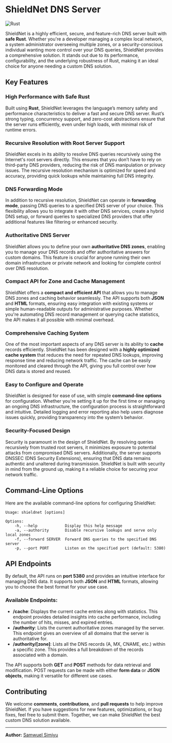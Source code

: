 # ShieldNet DNS Server

![Rust](https://github.com/EmilHernvall/hermes/workflows/Rust/badge.svg)

ShieldNet is a highly efficient, secure, and feature-rich DNS server built with **safe Rust**. Whether you're a developer managing a complex local network, a system administrator overseeing multiple zones, or a security-conscious individual wanting more control over your DNS queries, ShieldNet provides a comprehensive solution. It stands out due to its performance, configurability, and the underlying robustness of Rust, making it an ideal choice for anyone needing a custom DNS solution.

## Key Features

### **High Performance with Safe Rust**
Built using **Rust**, ShieldNet leverages the language’s memory safety and performance characteristics to deliver a fast and secure DNS server. Rust’s strong typing, concurrency support, and zero-cost abstractions ensure that the server runs efficiently, even under high loads, with minimal risk of runtime errors.

### **Recursive Resolution with Root Server Support**
ShieldNet excels in its ability to resolve DNS queries recursively using the Internet's root servers directly. This ensures that you don’t have to rely on third-party DNS providers, reducing the risk of DNS manipulation or privacy issues. The recursive resolution mechanism is optimized for speed and accuracy, providing quick lookups while maintaining full DNS integrity.

### **DNS Forwarding Mode**
In addition to recursive resolution, ShieldNet can operate in **forwarding mode**, passing DNS queries to a specified DNS server of your choice. This flexibility allows you to integrate it with other DNS services, create a hybrid DNS setup, or forward queries to specialized DNS providers that offer additional features like filtering or enhanced security.

### **Authoritative DNS Server**
ShieldNet allows you to define your own **authoritative DNS zones**, enabling you to manage your DNS records and offer authoritative answers for custom domains. This feature is crucial for anyone running their own domain infrastructure or private network and looking for complete control over DNS resolution.

### **Compact API for Zone and Cache Management**
ShieldNet offers a **compact and efficient API** that allows you to manage DNS zones and caching behavior seamlessly. The API supports both **JSON** and **HTML** formats, ensuring easy integration with existing systems or simple human-readable outputs for administrative purposes. Whether you're automating DNS record management or querying cache statistics, the API makes it all possible with minimal overhead.

### **Comprehensive Caching System**
One of the most important aspects of any DNS server is its ability to **cache** records efficiently. ShieldNet has been designed with a **highly optimized cache system** that reduces the need for repeated DNS lookups, improving response time and reducing network traffic. The cache can be easily monitored and cleared through the API, giving you full control over how DNS data is stored and reused.

### **Easy to Configure and Operate**
ShieldNet is designed for ease of use, with simple **command-line options** for configuration. Whether you're setting it up for the first time or managing an ongoing DNS infrastructure, the configuration process is straightforward and intuitive. Detailed logging and error reporting also help users diagnose issues quickly, providing transparency into the system’s behavior.

### **Security-Focused Design**
Security is paramount in the design of ShieldNet. By resolving queries recursively from trusted root servers, it minimizes exposure to potential attacks from compromised DNS servers. Additionally, the server supports DNSSEC (DNS Security Extensions), ensuring that DNS data remains authentic and unaltered during transmission. ShieldNet is built with security in mind from the ground up, making it a reliable choice for securing your network traffic.

## Command-Line Options

Here are the available command-line options for configuring ShieldNet:
```
Usage: shieldnet [options]

Options:
    -h, --help            Display this help message
    -a, --authority       Disable recursive lookups and serve only local zones
    -f, --forward SERVER  Forward DNS queries to the specified DNS server
    -p, --port PORT       Listen on the specified port (default: 5380)
```


## API Endpoints

By default, the API runs on **port 5380** and provides an intuitive interface for managing DNS data. It supports both **JSON** and **HTML** formats, allowing you to choose the best format for your use case.

### Available Endpoints:

- **/cache**: Displays the current cache entries along with statistics. This endpoint provides detailed insights into cache performance, including the number of hits, misses, and expired entries.
- **/authority**: Lists the current authoritative zones managed by the server. This endpoint gives an overview of all domains that the server is authoritative for.
- **/authority/[zone]**: Lists all the DNS records (A, MX, CNAME, etc.) within a specific zone. This provides a full breakdown of the records associated with a domain.

The API supports both **GET** and **POST** methods for data retrieval and modification. POST requests can be made with either **form data** or **JSON objects**, making it versatile for different use cases.

## Contributing

We welcome **comments**, **contributions**, and **pull requests** to help improve ShieldNet. If you have suggestions for new features, optimizations, or bug fixes, feel free to submit them. Together, we can make ShieldNet the best custom DNS solution available.

---

**Author:** [Samwuel Simiyu](mailto:simiyu.tech)
